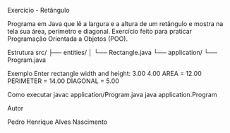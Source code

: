 Exercício - Retângulo

Programa em Java que lê a largura e a altura de um retângulo e mostra na tela sua área, perímetro e diagonal.
Exercício feito para praticar Programação Orientada a Objetos (POO).

Estrutura
src/
├── entities/
│   └── Rectangle.java
└── application/
    └── Program.java

Exemplo
Enter rectangle width and height:
3.00
4.00
AREA = 12.00
PERIMETER = 14.00
DIAGONAL = 5.00

Como executar
javac application/Program.java
java application.Program

Autor

Pedro Henrique Alves Nascimento
